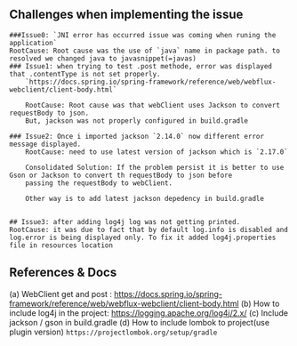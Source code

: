 

## Challenges when implementing the issue

    ###Issue0: `JNI error has occurred issue was coming when runing the application`
    RootCause: Root cause was the use of `java` name in package path. to resolved we changed java to javasnippet(=javas)
    ### Issue1: when trying to test .post methode, error was displayed that .contentType is not set properly.
        `https://docs.spring.io/spring-framework/reference/web/webflux-webclient/client-body.html`
        
        RootCause: Root cause was that webClient uses Jackson to convert requestBody to json.
        But, jackson was not properly configured in build.gradle

    ### Issue2: Once i imported jackson `2.14.0` now different error message displayed.
        RootCause: need to use latest version of jackson which is `2.17.0`

        Consolidated Solution: If the problem persist it is better to use Gson or Jackson to convert th requestBody to json before 
        passing the requestBody to webClient.

        Other way is to add latest jackson depedency in build.gradle


    ## Issue3: after adding log4j log was not getting printed.
    RootCause: it was due to fact that by default log.info is disabled and log.error is being displayed only. To fix it added log4j.properties file in resources location



## References & Docs

(a) WebClient get and post : https://docs.spring.io/spring-framework/reference/web/webflux-webclient/client-body.html
(b) How to include log4j in the project: https://logging.apache.org/log4j/2.x/
(c) Include jackson / gson in build.gradle
(d) How to include lombok to project(use plugin version) `https://projectlombok.org/setup/gradle`
